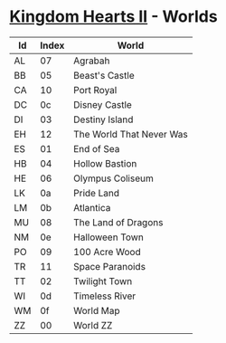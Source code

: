 # [Kingdom Hearts II](index.md) - Worlds

|Id|Index|World
|--|-----|--
|AL| 07  |Agrabah
|BB| 05  |Beast's Castle
|CA| 10  |Port Royal
|DC| 0c  |Disney Castle
|DI| 03  |Destiny Island
|EH| 12  |The World That Never Was
|ES| 01  |End of Sea
|HB| 04  |Hollow Bastion
|HE| 06  |Olympus Coliseum
|LK| 0a  |Pride Land
|LM| 0b  |Atlantica
|MU| 08  |The Land of Dragons
|NM| 0e  |Halloween Town
|PO| 09  |100 Acre Wood
|TR| 11  |Space Paranoids
|TT| 02  |Twilight Town
|WI| 0d  |Timeless River
|WM| 0f  |World Map
|ZZ| 00  |World ZZ

